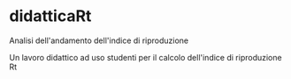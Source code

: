 # didatticaRt
Analisi dell'andamento dell'indice di riproduzione

Un lavoro didattico ad uso studenti per il calcolo dell'indice di riproduzione Rt
